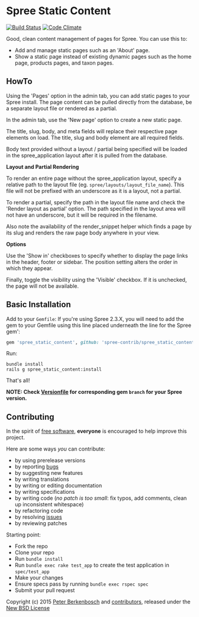 # Spree Static Content

[![Build Status](https://travis-ci.org/spree-contrib/spree_static_content.svg?branch=2-3-stable)](https://travis-ci.org/spree-contrib/spree_static_content)
[![Code Climate](https://codeclimate.com/github/spree-contrib/spree_static_content/badges/gpa.svg)](https://codeclimate.com/github/spree-contrib/spree_static_content)

Good, clean content management of pages for Spree. You can use this to:

- Add and manage static pages such as an 'About' page.
- Show a static page instead of existing dynamic pages such as the home page,
  products pages, and taxon pages.

## HowTo

Using the 'Pages' option in the admin tab, you can add static pages to your Spree install. The page content can
be pulled directly from the database, be a separate layout file or rendered as a partial.

In the admin tab, use the 'New page' option to create a new static page.

The title, slug, body, and meta fields will replace their respective page elements on load. The title, slug and
body element are all required fields.

Body text provided without a layout / partial being specified will be loaded in the spree_application layout after
it is pulled from the database.

**Layout and Partial Rendering**

To render an entire page without the spree_application layout, specify a relative path to the layout file (eg.
`spree/layouts/layout_file_name`). This file will not be prefixed with an underscore as it is a layout, not a partial.

To render a partial, specify the path in the layout file name and check the 'Render layout as partial' option. The
path specified in the layout area will not have an underscore, but it will be required in the filename.

Also note the availability of the render_snippet helper which finds a page by its slug and renders the raw page
body anywhere in your view.

**Options**

Use the 'Show in' checkboxes to specify whether to display the page links in the header, footer or sidebar. The
position setting alters the order in which they appear.

Finally, toggle the visibility using the 'Visible' checkbox. If it is unchecked, the page will not be available.

## Basic Installation

Add to your `Gemfile`:
If you're using Spree 2.3.X, you will need to add the gem to your Gemfile using this line placed underneath the line for the Spree gem':

```ruby
gem 'spree_static_content', github: 'spree-contrib/spree_static_content', branch: '2-3-stable'
```

Run:

    bundle install
    rails g spree_static_content:install

That's all!

**NOTE: Check [Versionfile][1] for corresponding gem `branch` for your Spree version.**

## Contributing

In the spirit of [free software][2], **everyone** is encouraged to help improve this project.

Here are some ways *you* can contribute:

* by using prerelease versions
* by reporting [bugs][3]
* by suggesting new features
* by writing translations
* by writing or editing documentation
* by writing specifications
* by writing code (*no patch is too small*: fix typos, add comments, clean up inconsistent whitespace)
* by refactoring code
* by resolving [issues][3]
* by reviewing patches

Starting point:

* Fork the repo
* Clone your repo
* Run `bundle install`
* Run `bundle exec rake test_app` to create the test application in `spec/test_app`
* Make your changes
* Ensure specs pass by running `bundle exec rspec spec`
* Submit your pull request

Copyright (c) 2015 [Peter Berkenbosch][4] and [contributors][5], released under the [New BSD License][6]

[1]: https://github.com/spree/spree_static_content/blob/master/Versionfile
[2]: http://www.fsf.org/licensing/essays/free-sw.html
[3]: https://github.com/spree-contrib/spree_static_content/issues
[4]: https://github.com/peterberkenbosch
[5]: https://github.com/spree-contrib/spree_static_content/graphs/contributors
[6]: https://github.com/spree-contrib/spree_static_content/blob/master/LICENSE.md
